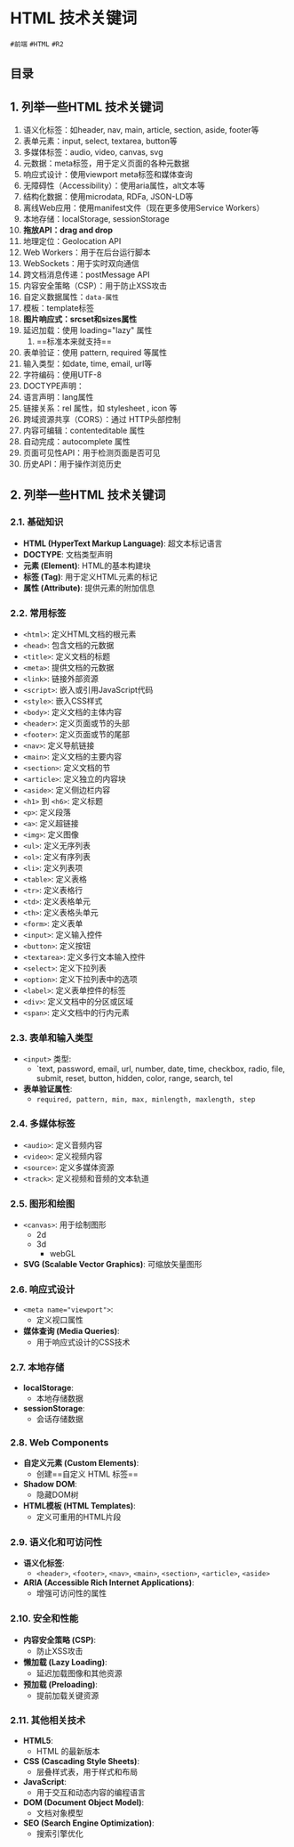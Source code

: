 
# HTML 技术关键词


`#前端` `#HTML`  `#R2`  


## 目录
<!-- toc -->
 ## 1. 列举一些HTML 技术关键词 

1. 语义化标签：如header, nav, main, article, section, aside, footer等
2. 表单元素：input, select, textarea, button等
3. 多媒体标签：audio, video, canvas, svg
4. 元数据：meta标签，用于定义页面的各种元数据
5. 响应式设计：使用viewport meta标签和媒体查询
6. 无障碍性（Accessibility）：使用aria属性，alt文本等
7. 结构化数据：使用microdata, RDFa, JSON-LD等
8. 离线Web应用：使用manifest文件（现在更多使用Service Workers）
9. 本地存储：localStorage, sessionStorage
10. **拖放API：drag and drop**
11. 地理定位：Geolocation API
12. Web Workers：用于在后台运行脚本
13. WebSockets：用于实时双向通信
14. 跨文档消息传递：postMessage API
15. 内容安全策略（CSP）：用于防止XSS攻击
16. 自定义数据属性：`data-属性`
17. 模板：template标签
18. **图片响应式：srcset和sizes属性**
19. 延迟加载：使用 loading="lazy" 属性
	1. ==标准本来就支持==
20. 表单验证：使用 pattern, required 等属性
21. 输入类型：如date, time, email, url等
22. 字符编码：使用UTF-8
23. DOCTYPE声明：
24. 语言声明：lang属性
25. 链接关系：rel 属性，如 stylesheet ,  icon 等
26. 跨域资源共享（CORS）：通过 HTTP头部控制
27. 内容可编辑：contenteditable 属性
28. 自动完成：autocomplete 属性
29. 页面可见性API：用于检测页面是否可见
30. 历史API：用于操作浏览历史

## 2. 列举一些HTML 技术关键词

### 2.1. 基础知识

- **HTML (HyperText Markup Language)**: 超文本标记语言
- **DOCTYPE**: 文档类型声明
- **元素 (Element)**: HTML的基本构建块
- **标签 (Tag)**: 用于定义HTML元素的标记
- **属性 (Attribute)**: 提供元素的附加信息

### 2.2. 常用标签

- `<html>`: 定义HTML文档的根元素
- `<head>`: 包含文档的元数据
- `<title>`: 定义文档的标题
- `<meta>`: 提供文档的元数据
- `<link>`: 链接外部资源
- `<script>`: 嵌入或引用JavaScript代码
- `<style>`: 嵌入CSS样式
- `<body>`: 定义文档的主体内容
- `<header>`: 定义页面或节的头部
- `<footer>`: 定义页面或节的尾部
- `<nav>`: 定义导航链接
- `<main>`: 定义文档的主要内容
- `<section>`: 定义文档的节
- `<article>`: 定义独立的内容块
- `<aside>`: 定义侧边栏内容
- `<h1>` 到 `<h6>`: 定义标题
- `<p>`: 定义段落
- `<a>`: 定义超链接
- `<img>`: 定义图像
- `<ul>`: 定义无序列表
- `<ol>`: 定义有序列表
- `<li>`: 定义列表项
- `<table>`: 定义表格
- `<tr>`: 定义表格行
- `<td>`: 定义表格单元
- `<th>`: 定义表格头单元
- `<form>`: 定义表单
- `<input>`: 定义输入控件
- `<button>`: 定义按钮
- `<textarea>`: 定义多行文本输入控件
- `<select>`: 定义下拉列表
- `<option>`: 定义下拉列表中的选项
- `<label>`: 定义表单控件的标签
- `<div>`: 定义文档中的分区或区域
- `<span>`: 定义文档中的行内元素

### 2.3. 表单和输入类型

- `<input>` 类型:
	-  `text, password, email, url, number, date, time, checkbox, radio, file, submit, reset, button, hidden, color, range, search, tel
- **表单验证属性**:
	-  `required, pattern, min, max, minlength, maxlength, step`

### 2.4. 多媒体标签

- `<audio>`: 定义音频内容
- `<video>`: 定义视频内容
- `<source>`: 定义多媒体资源
- `<track>`: 定义视频和音频的文本轨道

### 2.5. 图形和绘图

- `<canvas>`: 用于绘制图形
	- 2d
	- 3d 
		- webGL
- **SVG (Scalable Vector Graphics)**: 可缩放矢量图形

### 2.6. 响应式设计

- `<meta name="viewport">`: 
	- 定义视口属性
- **媒体查询 (Media Queries)**:
	-  用于响应式设计的CSS技术

### 2.7. 本地存储

- **localStorage**:
	-  本地存储数据
- **sessionStorage**: 
	- 会话存储数据

### 2.8. Web Components

- **自定义元素 (Custom Elements)**:
	-  创建==自定义 HTML 标签==
- **Shadow DOM**:
	-  隐藏DOM树
- **HTML模板 (HTML Templates)**:
	-  定义可重用的HTML片段

### 2.9. 语义化和可访问性

- **语义化标签**: 
	- `<header>`, `<footer>`, `<nav>`, `<main>`, `<section>`, `<article>`, `<aside>`
- **ARIA (Accessible Rich Internet Applications)**:
	-  增强可访问性的属性

### 2.10. 安全和性能

- **内容安全策略 (CSP)**: 
	- 防止XSS攻击
- **懒加载 (Lazy Loading)**:
	-  延迟加载图像和其他资源
- **预加载 (Preloading)**: 
	- 提前加载关键资源

### 2.11. 其他相关技术

- **HTML5**: 
	- HTML 的最新版本
- **CSS (Cascading Style Sheets)**: 
	- 层叠样式表，用于样式和布局
- **JavaScript**: 
	- 用于交互和动态内容的编程语言
- **DOM (Document Object Model)**: 
	- 文档对象模型
- **SEO (Search Engine Optimization)**: 
	- 搜索引擎优化


